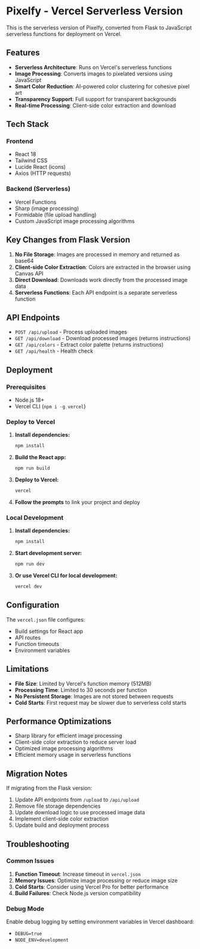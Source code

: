 # Pixelfy - Vercel Serverless Version

This is the serverless version of Pixelfy, converted from Flask to JavaScript serverless functions for deployment on Vercel.

## Features

- **Serverless Architecture**: Runs on Vercel's serverless functions
- **Image Processing**: Converts images to pixelated versions using JavaScript
- **Smart Color Reduction**: AI-powered color clustering for cohesive pixel art
- **Transparency Support**: Full support for transparent backgrounds
- **Real-time Processing**: Client-side color extraction and download

## Tech Stack

### Frontend
- React 18
- Tailwind CSS
- Lucide React (icons)
- Axios (HTTP requests)

### Backend (Serverless)
- Vercel Functions
- Sharp (image processing)
- Formidable (file upload handling)
- Custom JavaScript image processing algorithms

## Key Changes from Flask Version

1. **No File Storage**: Images are processed in memory and returned as base64
2. **Client-side Color Extraction**: Colors are extracted in the browser using Canvas API
3. **Direct Download**: Downloads work directly from the processed image data
4. **Serverless Functions**: Each API endpoint is a separate serverless function

## API Endpoints

- `POST /api/upload` - Process uploaded images
- `GET /api/download` - Download processed images (returns instructions)
- `GET /api/colors` - Extract color palette (returns instructions)
- `GET /api/health` - Health check

## Deployment

### Prerequisites
- Node.js 18+
- Vercel CLI (`npm i -g vercel`)

### Deploy to Vercel

1. **Install dependencies:**
   ```bash
   npm install
   ```

2. **Build the React app:**
   ```bash
   npm run build
   ```

3. **Deploy to Vercel:**
   ```bash
   vercel
   ```

4. **Follow the prompts** to link your project and deploy

### Local Development

1. **Install dependencies:**
   ```bash
   npm install
   ```

2. **Start development server:**
   ```bash
   npm run dev
   ```

3. **Or use Vercel CLI for local development:**
   ```bash
   vercel dev
   ```

## Configuration

The `vercel.json` file configures:
- Build settings for React app
- API routes
- Function timeouts
- Environment variables

## Limitations

- **File Size**: Limited by Vercel's function memory (512MB)
- **Processing Time**: Limited to 30 seconds per function
- **No Persistent Storage**: Images are not stored between requests
- **Cold Starts**: First request may be slower due to serverless cold starts

## Performance Optimizations

- Sharp library for efficient image processing
- Client-side color extraction to reduce server load
- Optimized image processing algorithms
- Efficient memory usage in serverless functions

## Migration Notes

If migrating from the Flask version:
1. Update API endpoints from `/upload` to `/api/upload`
2. Remove file storage dependencies
3. Update download logic to use processed image data
4. Implement client-side color extraction
5. Update build and deployment process

## Troubleshooting

### Common Issues

1. **Function Timeout**: Increase timeout in `vercel.json`
2. **Memory Issues**: Optimize image processing or reduce image size
3. **Cold Starts**: Consider using Vercel Pro for better performance
4. **Build Failures**: Check Node.js version compatibility

### Debug Mode

Enable debug logging by setting environment variables in Vercel dashboard:
- `DEBUG=true`
- `NODE_ENV=development`
